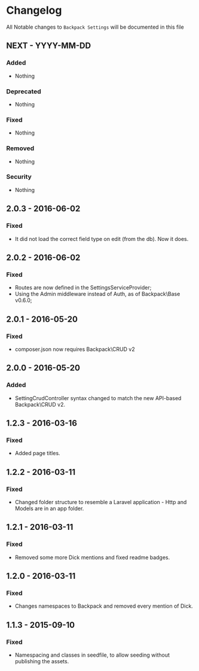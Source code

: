 # Changelog

All Notable changes to `Backpack Settings` will be documented in this file

## NEXT - YYYY-MM-DD

### Added
- Nothing

### Deprecated
- Nothing

### Fixed
- Nothing

### Removed
- Nothing

### Security
- Nothing


## 2.0.3 - 2016-06-02

### Fixed
- It did not load the correct field type on edit (from the db). Now it does.


## 2.0.2 - 2016-06-02

### Fixed
- Routes are now defined in the SettingsServiceProvider;
- Using the Admin middleware instead of Auth, as of Backpack\Base v0.6.0;


## 2.0.1 - 2016-05-20

### Fixed
- composer.json now requires Backpack\CRUD v2


## 2.0.0 - 2016-05-20

### Added
- SettingCrudController syntax changed to match the new API-based Backpack\CRUD v2.


## 1.2.3 - 2016-03-16

### Fixed
- Added page titles.


## 1.2.2 - 2016-03-11

### Fixed
- Changed folder structure to resemble a Laravel application - Http and Models are in an app folder.


## 1.2.1 - 2016-03-11

### Fixed
- Removed some more Dick mentions and fixed readme badges.


## 1.2.0 - 2016-03-11

### Fixed
- Changes namespaces to Backpack and removed every mention of Dick.


## 1.1.3 - 2015-09-10

### Fixed
- Namespacing and classes in seedfile, to allow seeding without publishing the assets.
